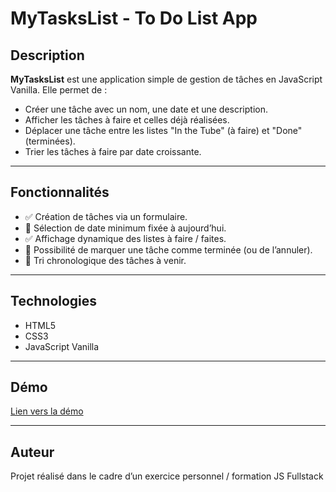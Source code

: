 # MyTasksList - To Do List App

## Description

**MyTasksList** est une application simple de gestion de tâches en JavaScript Vanilla. Elle permet de :

- Créer une tâche avec un nom, une date et une description.
- Afficher les tâches à faire et celles déjà réalisées.
- Déplacer une tâche entre les listes "In the Tube" (à faire) et "Done" (terminées).
- Trier les tâches à faire par date croissante.

---

## Fonctionnalités

- ✅ Création de tâches via un formulaire.
- 📅 Sélection de date minimum fixée à aujourd’hui.
- ✅ Affichage dynamique des listes à faire / faites.
- 🔁 Possibilité de marquer une tâche comme terminée (ou de l’annuler).
- 🧹 Tri chronologique des tâches à venir.

---

## Technologies

- HTML5
- CSS3
- JavaScript Vanilla

---

## Démo

[Lien vers la démo](https://loicdupong.github.io/25-todo-list/)

---

## Auteur

Projet réalisé dans le cadre d’un exercice personnel / formation JS Fullstack
